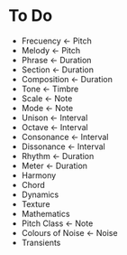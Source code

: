 # To Do

* Frecuency <- Pitch
* Melody <- Pitch
* Phrase <- Duration
* Section <- Duration
* Composition <- Duration
* Tone <- Timbre
* Scale <- Note
* Mode <- Note
* Unison <- Interval
* Octave <- Interval
* Consonance <- Interval
* Dissonance <- Interval
* Rhythm <- Duration
* Meter <- Duration
* Harmony
* Chord
* Dynamics
* Texture
* Mathematics
* Pitch Class <- Note
* Colours of Noise <- Noise
* Transients